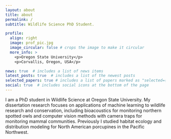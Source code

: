 ```yaml
---
layout: about
title: about
permalink: /
subtitle: Wildlife Science PhD Student.

profile:
  align: right
  image: prof_pic.jpg
  image_circular: false # crops the image to make it circular
  more_info: >
    <p>Oregon State University</p>
    <p>Corvallis, Oregon, USA</p>

news: true  # includes a list of news items
latest_posts: true  # includes a list of the newest posts
selected_papers: true # includes a list of papers marked as "selected={true}"
social: true  # includes social icons at the bottom of the page
---
```


I am a PhD student in Wildlife Science at Oregon State University. My dissertation research focuses on applications of machine learning to wildlife research and conservation, including bioacoustics for monitoring northern spotted owls and computer vision methods with camera traps for monitoring mammal communities. Previously I studied habitat ecology and distribution modeling for North American porcupines in the Pacific Northwest.
